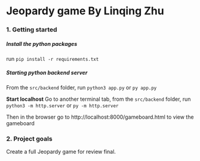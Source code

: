 # Jeopardy game By Linqing Zhu
### 1. Getting started

##### Install the python packages
run `pip install -r requirements.txt`

##### Starting python backend server
From the `src/backend` folder, run `python3 app.py` or `py app.py`

**Start localhost** 
Go to another terminal tab, from the `src/backend` folder, run `python3 -m http.server` or `py -m http.server`

Then in the browser go to http://localhost:8000/gameboard.html to view the gameboard

### 2. Project goals
Create a full Jeopardy game for review final.
